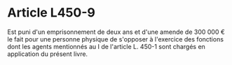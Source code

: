 # Article L450-9

Est puni d'un emprisonnement de deux ans et d'une amende de 300 000 € le fait pour une personne physique de s'opposer à l'exercice des fonctions dont les agents mentionnés au I de l'article L. 450-1 sont chargés en application du présent livre.
